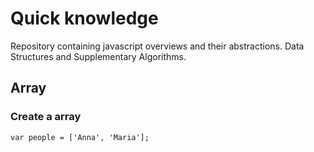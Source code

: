 # Quick knowledge 

Repository containing javascript overviews and their abstractions. Data Structures and Supplementary Algorithms.

## Array

### Create a array

```
var people = ['Anna', 'Maria'];
```

